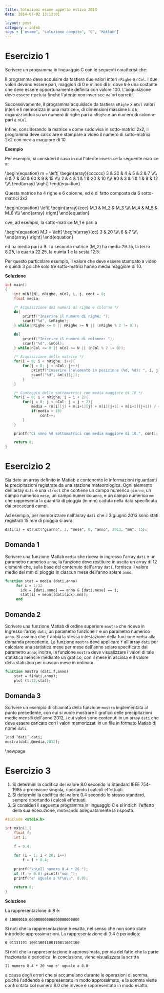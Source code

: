 ```yaml
---
title: Soluzioni esame appello estivo 2014
date: 2014-07-02 13:13:01

layout: post
category : infob 
tags : ["esame", "soluzione compito", "C", "Matlab"] 
---
```


# Esercizio 1

Scrivere un programma in linguaggio C con le seguenti caratteristiche:  

Il programma deve acquisire da tastiera due valori interi `nRighe` e `nCol`. I due valori devono essere pari, maggiori di 0 e minori di `N`, dove `N` è una costante che deve essere opportunamente definita con valore 100. L'acquisizione deve essere ripetuta finché l'utente non inserisce valori corretti.

Successivamente, il programma acquisisce da tastiera `nRighe` x `nCol` valori interi e li memorizza in una matrice `m`, di dimensioni massime `N` x `N`, organizzandoli su un numero di righe pari a `nRighe` e un numero di colonne pari a `nCol`.

Infine, considerando la matrice `m` come suddivisa in sotto-matrici 2x2, il programma deve calcolare e stampare a video il numero di sotto-matrici 2x2 con media maggiore di 10. 

**Esempio**

Per esempio, si consideri il caso in cui l'utente inserisce la seguente matrice `m`:

<div>
\begin{equation}
m = 
\left[
\begin{array}{cccccc}
3 & 20 & 4 & 5 & 2 & 7 \\\\ 
6 & 7 & 50 & 60 & 9 & 15 \\\\ 
2 & 4 & 1 & 1 & 20 & 10 \\\\ 
80 & 3 & 1 & 1 & 8 & 12 \\\\ 
\end{array}
\right]
\end{equation}
</div>

Questa matrice ha 4 righe e 6 colonne, ed è di fatto composta da 6 sotto-matrici 2x2

<div>
\begin{equation}
\left[
\begin{array}{ccc}
M_1 & M_2 & M_3 \\\\
M_4 & M_5 & M_6 \\\\
\end{array}
\right]
\end{equation}
</div>

ove, ad esempio, la sotto-matrice M_1 è pari a

<div>
\begin{equation}
M_1 = 
\left[
\begin{array}{cc}
3 & 20  \\\\
6 & 7 \\\\
\end{array}
\right]
\end{equation}
</div>

 ed ha media pari a 9. La seconda matrice (M_2) ha media 29.75, la terza 8.25, la quarta 22.25, la quinta 1 e la sesta 12.5. 

 Per questo particolare esempio, il valore che deve essere stampato a video è quindi 3 poiché solo tre sotto-matrici hanno media maggiore di 10.

**Soluzione**

```c
int main()
{
    int m[N][N], nRighe, nCol, i, j, cont = 0;
    float media;

    /* Acquisizione dei numeri di righe e colonne */
    do{
        printf("Inserire il numero di righe: ");
        scanf("%d", &nRighe);
    } while(nRighe <= 0 || nRighe >= N || (nRighe % 2 != 0));

    do{
        printf("Inserire il numero di colonne: ");
        scanf("%d", &nCol);
    } while(nCol <= 0 || nCol >= N || (nCol % 2 != 0));

    /* Acquisizione della matrice */
    for(i = 0; i < nRighe; i++){
        for(j = 0; j < nCol; j++){
            printf("Inserire l'elemento in posizione (%d, %d): ", i, j);
            scanf("%d", &m[i][j]);
        }
    }

    /* Conteggio delle sottomatrici con media maggiore di 10 */
    for(i = 0; i < nRighe; i = i + 2){
        for(j = 0; j < nCol; j = j + 2){
            media = (m[i][j] + m[i+1][j] + m[i][j+1] + m[i+1][j+1]) / 4.0;
            if(media > 10)
                cont++;
        }
    }

    printf("Ci sono %d sottomatrici con media maggiore di 10.", cont);

    return 0;
}
```



# Esercizio 2

Sia dato un array definito in Matlab e contenente le informazioni riguardanti le precipitazioni registrate da una stazione meteorologica. Ogni elemento dell'array `dati` è una `struct` che contiene un campo numerico `giorno`, un campo numerico `mese`, un campo numerico `anno`, e un campo numerico `mm` che rappresenta la quantità di pioggia (in mm) caduta nella data specificata dai precedenti campi. 

Ad esempio, per memorizzare nell'array `dati` che il 3 giugno 2013 sono stati registrati 15 mm di pioggia si avrà:

```pascal
dati(i) = struct("giorno", 3, "mese", 6, "anno", 2013, "mm", 15);
```

## Domanda 1
Scrivere una funzione Matlab `media` che riceva in ingresso l'array `dati` e un parametro numerico `anno`; la funzione deve restituire in uscita un array di 12 elementi che, sulla base del contenuto dell'array `dati`, fornisca il valore medio dei mm di pioggia in ciascun mese dell'anno solare `anno`.

```pascal
function stat = media (dati,anno) 
     for i = 1:12 
       idx = [dati.anno] == anno & [dati.mese] == i;   
       stat(i) = mean([dati(idx).mm]); 
     end
```

## Domanda 2
Scrivere una funzione Matlab di ordine superiore `mostra` che riceva in  ingresso l'array `dati`, un parametro funzione `f` e un parametro numerico `anno`. Si assuma che `f` abbia la stessa intestazione della funzione `media` alla domanda precedente. 
La funzione `mostra` deve applicare `f` all'array `dati` per calcolare una statistica mese per mese dell'anno solare specificato dal parametro `anno`; inoltre, la funzione `mostra` deve visualizzare i valori di tale statistica mensile mediante un grafico, con il mese in ascissa e il valore della statistica per ciascun mese in ordinata.

```pascal
function mostra (dati,f,anno) 
    stat = f(dati,anno); 
    plot (1:12,stat);
``` 

## Domanda 3
Scrivere un esempio di chiamata della funzione `mostra` implementata al punto precedente, con cui si vuole mostrare il grafico delle precipitazioni medie mensili dell'anno 2012, i cui valori sono contenuti in un array `dati` che deve essere caricato con i valori memorizzati in un file in formato Matlab di nome `dati`.

```pascal
load ‘dati’ dati;
mostra(dati,@media,2012);
```

\newpage 

# Esercizio 3

1.  Si determini la codifica del valore 8.0 secondo lo Standard IEEE 754-1985 a precisione singola, riportando i calcoli effettuati.
2.  Si determini la codifica del valore 0.4 secondo lo stesso standard, sempre riportando i calcoli effettuati.
3.  Si consideri il seguente programma in linguaggio C e si indichi l'effetto della sua esecuzione, motivando adeguatamente la risposta.

```c
#include <stdio.h>

int main() {
    float f;
    int i;
    
    f = 0.4;
    
    for (i = 1; i < 20; i++)
        f = f + 0.4;
    
    printf("\n\nIl numero 0.4 * 20 ");
    if (f != 8.0) printf("non ");
    printf("e' uguale a %f\n\n", 8.0);
    
    return 0;
}
```

**Soluzione**

La rappresentazione di 8 è:

    0 10000010 00000000000000000000000

Si noti che la rappresentazione è esatta, nel senso che non sono state introdotte approssimazioni. La rappresentazione di 0.4 è periodica:

    0 01111101 10011001100110011001100

Si noti che la rappresentazione è approssimata, per via del fatto che la parte frazionaria è periodica. In conclusione, viene visualizzata la scritta 

    Il numero 0.4 * 20 non e' uguale a 8.0

a causa degli errori che si accumulano durante le operazioni di somma, poiché l'addendo è rappresentato in modo approssimato, e la somma viene confrontata col numero 8.0 che invece è rappresentato in modo esatto.  





